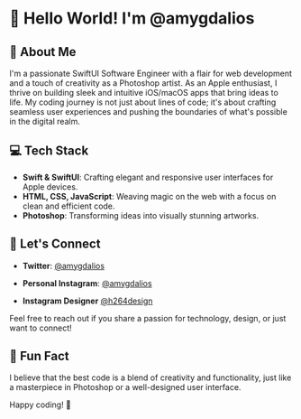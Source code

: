 # 👋 Hello World! I'm @amygdalios

## 🚀 About Me

I'm a passionate SwiftUI Software Engineer with a flair for web development and a touch of creativity as a Photoshop artist. As an Apple enthusiast, I thrive on building sleek and intuitive iOS/macOS apps that bring ideas to life. My coding journey is not just about lines of code; it's about crafting seamless user experiences and pushing the boundaries of what's possible in the digital realm.

## 💻 Tech Stack

- **Swift & SwiftUI**: Crafting elegant and responsive user interfaces for Apple devices.
- **HTML, CSS, JavaScript**: Weaving magic on the web with a focus on clean and efficient code.
- **Photoshop**: Transforming ideas into visually stunning artworks.

## 🌈 Let's Connect

- **Twitter**: [@amygdalios](https://twitter.com/amygdalios)

-  **Personal Instagram**: [@amygdalios](https://www.instagram.com/amygdalioss/)

- **Instagram Designer** [@h264design](https://www.instagram.com/h264design/)

Feel free to reach out if you share a passion for technology, design, or just want to connect!

## 🚀 Fun Fact

I believe that the best code is a blend of creativity and functionality, just like a masterpiece in Photoshop or a well-designed user interface.

Happy coding! 🚀
